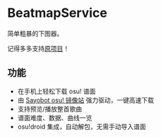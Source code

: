 # BeatmapService

简单粗暴的下图器。

记得多多支持[原项目](https://github.com/EdrowsLuo/BeatmapService)！

## 功能

- 在手机上轻松下载 osu! 谱面
- 由 [Sayobot osu! 镜像站](https://osu.sayobot.cn) 强力驱动，一键高速下载
- 支持预览/播放整首歌曲
- 谱面难度、数据、曲线一览
- osu!droid 集成，自动解包，无需手动导入谱面
